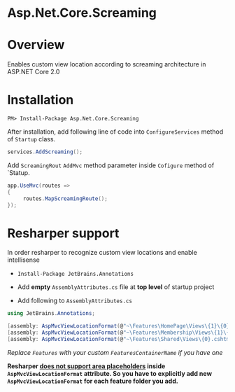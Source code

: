 # Asp.Net.Core.Screaming

# Overview

Enables custom view location according to screaming architecture in ASP.NET Core 2.0

# Installation

```
PM> Install-Package Asp.Net.Core.Screaming
```

After installation, add following line of code into `ConfigureServices` method of `Startup` class.

```c#
services.AddScreaming();
```

Add `ScreamingRout` `AddMvc` method parameter inside `Cofigure` method of `Statup.

```c#
app.UseMvc(routes =>
{
     routes.MapScreamingRoute();
});
```

# Resharper support

In order resharper to recognize custom view locations and enable intellisense

* `Install-Package JetBrains.Annotations`

* Add **empty** `AssemblyAttributes.cs` file at **top level** of startup project

* Add following to `AssemblyAttributes.cs`

```c#
using JetBrains.Annotations;

[assembly: AspMvcViewLocationFormat(@"~\Features\HomePage\Views\{1}\{0}.cshtml")]
[assembly: AspMvcViewLocationFormat(@"~\Features\Membership\Views\{1}\{0}.cshtml")]
[assembly: AspMvcViewLocationFormat(@"~\Features\Shared\Views\{0}.cshtml")]
```
*Replace `Features` with your custom `FeaturesContainerName` if you have one*

**Resharper [does not support area placeholders](https://resharper-support.jetbrains.com/hc/en-us/community/posts/115000351724-Asp-net-Core-MVCAreas-not-showing-up-in-asp-area-tag-helper) inside `AspMvcViewLocationFormat` attribute. So you have to explicitly add new `AspMvcViewLocationFormat` for each feature folder you add.**

